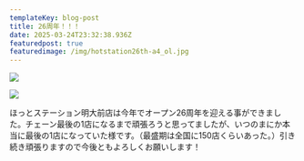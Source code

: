 ```yaml
---
templateKey: blog-post
title: 26周年！！！
date: 2025-03-24T23:32:38.936Z
featuredpost: true
featuredimage: /img/hotstation26th-a4_ol.jpg
---
```

![](/img/hotstation26th-a4_ol.jpg)

![](/img/glqazhwa4ambhhg.jpg)

ほっとステーション明大前店は今年でオープン26周年を迎える事ができました。チェーン最後の1店になるまで頑張ろうと思ってましたが、いつのまにか本当に最後の1店になっていた様です。（最盛期は全国に150店くらいあった。）引き続き頑張りますので今後ともよろしくお願いします！